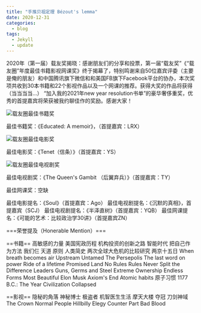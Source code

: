```yaml
---
title: "手推贝祖定理 Bézout's lemma"
date: 2020-12-31
categories:
  - blog
tags:
  - Jekyll
  - update
---
```

2020年（第一届）载友奖揭晓：感谢朋友们的分享和投票，第一届“载友奖”《“载友圈”年度最佳书籍影视网课奖》终于揭幕了，特别鸣谢来自50位嘉宾评委（主要是俺的朋友）和中国腾讯旗下微信和和美国FB旗下Facebook平台的协办，本次奖项共收到30本书籍和22个影视作品以及一个网课的推荐。获得大奖的作品将获得 （当当当当...） “加入我的2021年new year resolution书单”的豪华奢侈重奖，优秀的首提嘉宾将荣获被我约聊佳作的奖励。感谢大家！

![载友圈最佳书籍奖](https://blog.zzn.im/wp-content/uploads/2020/12/载友圈最佳书籍奖-300x193.png)

最佳书籍奖：《Educated: A memoir》，（首提嘉宾：LRX）

![载友圈最佳电影奖](https://blog.zzn.im/wp-content/uploads/2020/12/载友圈最佳电影奖-300x193.png)

最佳电影奖：《Tenet（信条）》（首提嘉宾：YS）

![载友圈最佳电视剧奖](https://blog.zzn.im/wp-content/uploads/2020/12/载友圈最佳电视剧奖-300x193.png)

最佳电视剧奖：《The Queen's Gambit （后翼弃兵）》（首提嘉宾：TY）

最佳网课奖：空缺

最佳电影提名：《Soul》（首提嘉宾：Ago）
最佳电视剧提名：《沉默的真相》，首提嘉宾（SCJ）
最佳电视剧提名：《半泽直树》（首提嘉宾：YQB）
最佳网课提名：《可能的艺术：比较政治学30讲》（首提嘉宾ZN）

===荣誉提及（Honerable Mention）===

==书籍==
高敏感的力量
美国宪政历程
机构投资的创新之路
智能时代
把自己作为方法
我们仨
天道
原则
人类简史
两次全球大危机的比较研究
两京十五日
When breath becomes air
Upstream
Untamed
The Persepolis
The last word on power
Ride of a lifetime
Promised Land
No Rules Rules
Never Split the Difference
Leaders
Guns, Germs and Steel
Extreme Ownership
Endless Forms Most Beautiful
Elon Musk
Axiom's End
Atomic habits 原子习惯
1177 B.C.: The Year Civilization Collapsed

==影视==
隐秘的角落
神秘博士
极盗者
机智医生生活
摩天大楼
夺冠
刀剑神域
The Crown
Normal People
Hillbilly Elegy
Counter Part
Bad Blood